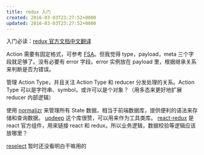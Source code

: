 ```yaml
---
title: redux 入门
created: 2016-03-03T23:27:52+0800
updated: 2016-03-03T23:27:52+0800
---
```



入门必读：[redux 官方文档中文翻译](http://cn.redux.js.org/)

Action 需要有固定格式，可参考 [FSA][]。但我觉得 type，payload，meta 三个字段就足够了。没有必要有 error 字段。error 实例放在 payload 里，根据继承关系来判断是否为错误。

管理 Action Type，并且关注 Action Type 和 reducer 分发处理的关系。Action Type 可以是字符串、symbol，或许可以是个对象？（用多态来更好地扩展 reducer 内部逻辑）

使用 [normalizr][] 来管理所有 State 数据，相当于前端数据库，提供便利的语法来存储和查询数据。
[updeep][] 这个库很赞，可以用来作为工具类库。
[react-redux][] 是 react 官方组件，用来链接 react 和 redux。所以业务逻辑，数据校验等逻辑应该放哪里？

[reselect][] 暂时还没看明白干嘛用的

[normalizr]: https://github.com/gaearon/normalizr
[FSA]: https://github.com/acdlite/flux-standard-action
[updeep]: https://github.com/substantial/updeep
[react-redux]: https://github.com/reactjs/react-redux
[reselect]: https://github.com/reactjs/reselect
